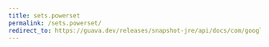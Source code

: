 ```yaml
---
title: sets.powerset
permalink: /sets.powerset/
redirect_to: https://guava.dev/releases/snapshot-jre/api/docs/com/google/common/collect/Sets.html#powerSet-java.util.Set-
---
```

